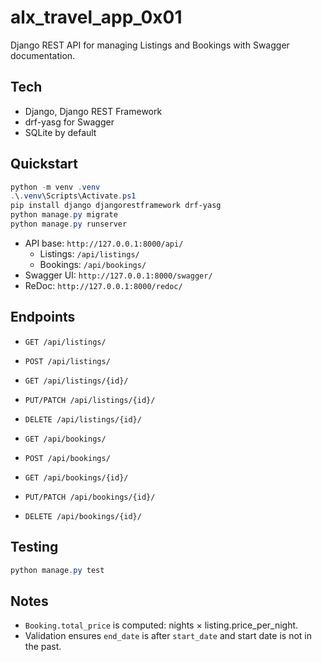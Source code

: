 # alx_travel_app_0x01

Django REST API for managing Listings and Bookings with Swagger documentation.

## Tech
- Django, Django REST Framework
- drf-yasg for Swagger
- SQLite by default

## Quickstart
```powershell
python -m venv .venv
.\.venv\Scripts\Activate.ps1
pip install django djangorestframework drf-yasg
python manage.py migrate
python manage.py runserver
```

- API base: `http://127.0.0.1:8000/api/`
  - Listings: `/api/listings/`
  - Bookings: `/api/bookings/`
- Swagger UI: `http://127.0.0.1:8000/swagger/`
- ReDoc: `http://127.0.0.1:8000/redoc/`

## Endpoints
- `GET /api/listings/`
- `POST /api/listings/`
- `GET /api/listings/{id}/`
- `PUT/PATCH /api/listings/{id}/`
- `DELETE /api/listings/{id}/`

- `GET /api/bookings/`
- `POST /api/bookings/`
- `GET /api/bookings/{id}/`
- `PUT/PATCH /api/bookings/{id}/`
- `DELETE /api/bookings/{id}/`

## Testing
```powershell
python manage.py test
```

## Notes
- `Booking.total_price` is computed: nights × listing.price_per_night.
- Validation ensures `end_date` is after `start_date` and start date is not in the past.
